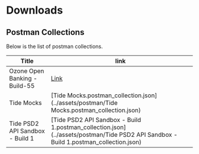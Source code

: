 # Downloads

## Postman Collections

Below is the list of postman collections.


| Title                           | link                                                                                                                                 |
|---------------------------------|--------------------------------------------------------------------------------------------------------------------------------------|
| Ozone Open Banking - Build-55   | [Link](../../assets/images/accesstoken.png)   |
| Tide Mocks                      | [Tide Mocks.postman_collection.json](../assets/postman/Tide Mocks.postman_collection.json)                                           |
| Tide PSD2 API Sandbox - Build 1 | [Tide PSD2 API Sandbox - Build 1.postman_collection.json](../assets/postman/Tide PSD2 API Sandbox - Build 1.postman_collection.json) |
